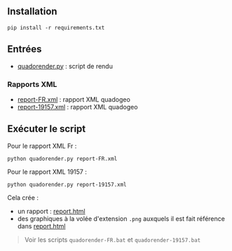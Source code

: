 ## Installation
	pip install -r requirements.txt


## Entrées
- [quadorender.py](quadorender.py) : script de rendu

### Rapports XML
- [report-FR.xml](report-FR.xml) : rapport XML quadogeo
- [report-19157.xml](report-19157.xml) : rapport XML quadogeo

## Exécuter le script
Pour le rapport XML Fr :

	python quadorender.py report-FR.xml

Pour le rapport XML 19157 :

	python quadorender.py report-19157.xml

Cela crée :

- un rapport : [report.html](report.html)
- des graphiques à la volée d'extension  `.png` auxquels il est fait référence dans [report.html](report.html)

> Voir les scripts `quadorender-FR.bat` et `quadorender-19157.bat`
